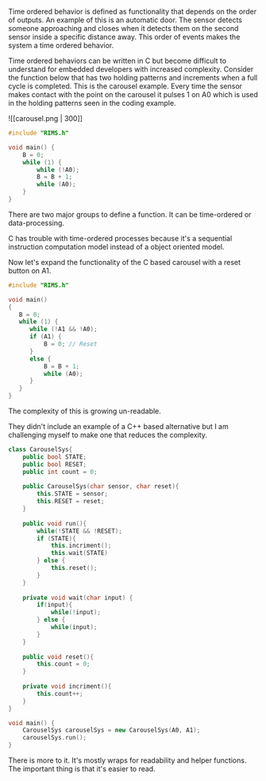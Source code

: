 Time ordered behavior is defined as functionality that depends on the order of outputs. An example of this is an automatic door. The sensor detects someone approaching and closes when it detects them on the second sensor inside a specific distance away. This order of events makes the system a time ordered behavior.

Time ordered behaviors can be written in C but become difficult to understand for embedded developers with increased complexity. Consider the function below that has two holding patterns and increments when a full cycle is completed. This is the carousel example. Every time the sensor makes contact with the point on the carousel it pulses 1 on A0 which is used in the holding patterns seen in the coding example.

![[carousel.png | 300]]

```C
#include "RIMS.h" 

void main() {
	B = 0; 
	while (1) {
		while (!A0);
		B = B + 1; 
		while (A0); 
	} 
}
```

There are two major groups to define a function. It can be time-ordered or data-processing.

C has trouble with time-ordered processes because it's a sequential instruction computation model instead of a object oriented model. 

Now let's expand the functionality of the C based carousel with a reset button on A1.

```C
#include "RIMS.h"

void main()
{
   B = 0;
   while (1) { 
      while (!A1 && !A0);
      if (A1) {
          B = 0; // Reset
      }
      else {
          B = B + 1;
          while (A0);
      }
   }
}
```

The complexity of this is growing un-readable.

They didn't include an example of a C++ based alternative but I am challenging myself to make one that reduces the complexity.

```C++
class CarouselSys{
	public bool STATE;
	public bool RESET;
	public int count = 0;
	
	public CarouselSys(char sensor, char reset){
		this.STATE = sensor;
		this.RESET = reset;
	}
	
	public void run(){
		while(!STATE && !RESET);
		if (STATE){
			this.incriment();
			this.wait(STATE)
		} else {
			this.reset();
		}
	}
	
	private void wait(char input) {
		if(input){
			while(!input);
		} else {
			while(input);
		}
	}
	
	public void reset(){
		this.count = 0;
	}
	
	private void incriment(){
		this.count++;
	}
}

void main() {
	CarouselSys carouselSys = new CarouselSys(A0, A1);
	carouselSys.run();
}
```

There is more to it. It's mostly wraps for readability and helper functions. The important thing is that it's easier to read. 

